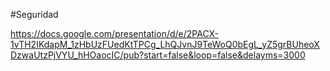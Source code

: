 #Seguridad



https://docs.google.com/presentation/d/e/2PACX-1vTH2IKdapM_1zHbUzFUedKtTPCg_LhQJvnJ9TeWoQ0bEgL_yZ5grBUheoXDzwaUtzPjVYU_hHOaocIC/pub?start=false&loop=false&delayms=3000